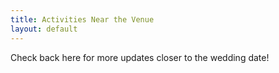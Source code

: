 ```yaml
---
title: Activities Near the Venue
layout: default
---
```


Check back here for more updates closer to the wedding date!
